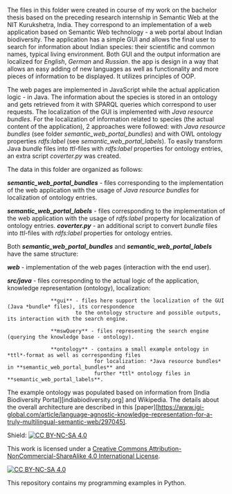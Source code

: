 The files in this folder were created in course of my work on the bachelor thesis based on the
preceding research internship in Semantic Web at the NIT Kurukshetra, India. They correspond to
an implementation of a web application based on Semantic Web technology - a web portal about Indian
biodiversity. The application has a simple GUI and allows the final user to search for information
about Indian species: their scientific and common names, typical living environment. Both GUI and the
output information are localized for *English*, *German* and *Russian*. the app is design in a way
that allows an easy adding of new languages as well as functionality and more pieces of information
to be displayed. It utilizes principles of OOP.

The web pages are implemented in JavaScript while the actual application logic - in Java.
The information about the species is stored in an ontology and gets retrieved from it with
SPARQL queries which correspond to user requests.
The localization of the GUI is implemented with *Java resource bundles*. For the localization
of information related to species (the actual content of the application), 2 approaches were
followed: with *Java resource bundles* (see folder *semantic_web_portal_bundles*) and with OWL
ontology properties *rdfs:label* (see *semantic_web_portal_labels*). To easily transform Java *bundle*
files into *ttl*-files with *rdfs:label* properties for ontology entries, an extra script *coverter.py*
was created.

The data in this folder are organized as follows:

***semantic_web_portal_bundles*** - files corresponding to the implementation of the web application
                                    with the usage of *Java resource bundles* for localization of
                                    ontology entries.

***semantic_web_portal_labels*** - files corresponding to the implementation of the web application
                                    with the usage of *rdfs:label* property for localization of
                                    ontology entries.
***coverter.py*** - an additional script to convert *bundle* files into *ttl*-files with *rdfs:label*
                    properties for ontology entries.

Both ***semantic_web_portal_bundles*** and ***semantic_web_portal_labels*** have the same structure:

***web*** - implementation of the web pages (interaction with the end user).

***src/java*** - files corresponding to the actual logic of the application, knowledge representation (ontology),
                  localization:

                  **gui** - files here support the localization of the GUI (Java *bundle* files), its correspondence
                          to the ontology structure and possible outputs, its interaction with the search engine.

                  **mswQuery** - files representing the search engine (querying the knowledge base - ontology).

                  **ontology** - contains a small example ontology in *ttl*-format as well as corresponding files
                                for localization: *Java resource bundles* in **semantic_web_portal_bundles** and
                                further *ttl* ontology files in **semantic_web_portal_labels**.

The example ontology was populated based on information from [India Biodiversity Portal][indiabiodiversity.org] and Wikipedia.
The details about the overall architecture are described in this [paper][https://www.igi-global.com/article/language-agnostic-knowledge-representation-for-a-truly-multilingual-semantic-web/297045].

Shield: [![CC BY-NC-SA 4.0][cc-by-nc-sa-shield]][cc-by-nc-sa]

This work is licensed under a
[Creative Commons Attribution-NonCommercial-ShareAlike 4.0 International License][cc-by-nc-sa].

[![CC BY-NC-SA 4.0][cc-by-nc-sa-image]][cc-by-nc-sa]

[cc-by-nc-sa]: http://creativecommons.org/licenses/by-nc-sa/4.0/
[cc-by-nc-sa-image]: https://licensebuttons.net/l/by-nc-sa/4.0/88x31.png
[cc-by-nc-sa-shield]: https://img.shields.io/badge/License-CC%20BY--NC--SA%204.0-lightgrey.svg

This repository contains my programming examples in Python.
